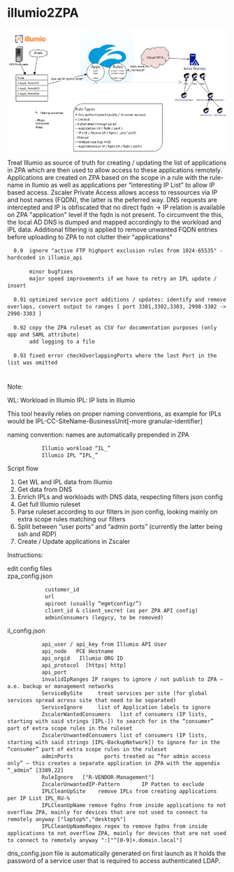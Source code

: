 # illumio2ZPA
![overview](overview.png)

Treat Illumio as source of truth for creating / updating the list of applications in ZPA which are then used to allow access to these applications remotely.
 Applications are created on ZPA based on the scope in a rule with the rule-name in Ilumio as well as applications per “interesting IP List” to allow IP based access. Zscaler Private Access allows access to ressources via IP and host names (FQDN), the latter is the peferred way. DNS requests are intercepted and IP is obfiscated that no direct fqdn -> IP relation is available on ZPA "application" level if the fqdn is not present. To circumvent the this, the local AD DNS is dumped and mapped accordingly to the workload and IPL data. Additional filtering is applied to remove unwanted FQDN entries before uploading to ZPA to not clutter their "applications"

      0.9  ignore "active FTP highport exclusion rules from 1024-65535" - hardcoded in illumio_api
 
           minor bugfixes
           major speed improvements if we have to retry an IPL update / insert
      
      0.91 optimized service port additions / updates: identify and remove overlaps, convert output to ranges [ port 3301,3302,3303, 2998-3302 -> 2998-3303 ]
 
      0.92 copy the ZPA ruleset as CSV for documentation purposes (only app and SAML attribute)
           add logging to a file
       
      0.93 fixed error checkOverlappingPorts where the last Port in the list was omitted

#
Note:

WL: Workload in Illumio
IPL: IP lists in Illumio
 
 This tool heavily relies on proper naming conventions, as example for IPLs would be IPL-CC-SiteName-BusinessUnit[-more granular-identifier]
 
 
 naming convention: names are automatically prepended in ZPA
 ```
            Illumio workload “IL_”
            Illumio IPL “IPL_”
 ```

Script flow

1)	Get WL and IPL data from Illumio
2)	Get data from DNS
3)	Enrich IPLs and workloads with DNS data, respecting filters json config
4)	Get full Illumio ruleset
5)	Parse ruleset according to our filters in json config, looking mainly on extra scope rules matching our filters
6)	Split between “user ports” and “admin ports” (currently the latter being ssh and RDP)
7)	Create / Update applications in Zscaler


Instructions: 

edit config files  
 zpa_config.json 
 ```text
             customer_id
             url
             apiroot (usually “mgmtconfig/”) 
             client_id & client_secret (as per ZPA API config)
             adminConsumers (legycy, to be removed)
```
 il_config.json 
 ```
            api_user / api_key from Illumio API User
            api_node   PCE Hostname
            api_orgid   Illumio ORG ID
            api_protocol  [https| http]
            api_port
            invalidIpRanges IP ranges to ignore / not publish to ZPA – a.e. backup or management networks
            ServiceBySite     treat services per site (for global services spread across site that need to be separated)
            ServiceIgnore     list of Application labels to ignore 
            ZscalerWantedConsumers   list of consumers (IP lists, starting with said strings [IPL-]) to search for in the “consumer” part of extra scope rules in the ruleset
            ZscalerUnwantedConsumers list of consumers (IP lists, starting with said strings [IPL-BackupNetwork]) to ignore for in the “consumer” part of extra scope rules in the ruleset
            adminPorts          ports treated as “for admin access only” – this creates a separate application in ZPA with the appendix “_admin” [3389,22]
            RuleIgnore   ["R-VENDOR-Management"]
            ZscalerUnwantedIP-Pattern       IP Patten to exclude
            IPLCleanUpSite    remove IPLs from creating applications per IP List IPL_RU-%
            IPLCleanUpName remove fqdns from inside applications to not overflow ZPA, mainly for devices that are not used to connect to remotely anyway ["laptop%","desktop%"]
            IPLCleanUpNameRegex regex to remove fqdns from inside applications to not overflow ZPA, mainly for devices that are not used to connect to remotely anyway ":["^[0-9]+.domain.local"]
```
 dns_config.json file is automatically generated on first launch as it holds the password of a service user that is required to access authenticated LDAP.

